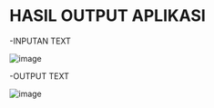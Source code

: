 # HASIL OUTPUT APLIKASI

-INPUTAN TEXT 

![image](https://github.com/bintangsatriamulya/Fragment-Activity/assets/122459899/5f39a8aa-cbaa-4424-abe2-e7abcd3cc1ee)

-OUTPUT TEXT

![image](https://github.com/bintangsatriamulya/Fragment-Activity/assets/122459899/4ba856bf-a4c4-467c-86f4-3539b841eb62)

